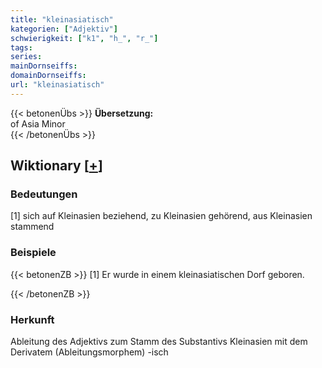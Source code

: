 ```yaml
---
title: "kleinasiatisch"
kategorien: ["Adjektiv"]
schwierigkeit: ["k1", "h_", "r_"]
tags:
series:
mainDornseiffs:
domainDornseiffs:
url: "kleinasiatisch"
---
```


{{< betonenÜbs >}}
**Übersetzung:**  
of Asia Minor  
{{< /betonenÜbs >}}

## Wiktionary [[+](https://de.wiktionary.org/wiki/kleinasiatisch)]

### Bedeutungen
[1] sich auf Kleinasien beziehend, zu Kleinasien gehörend, aus Kleinasien stammend  

### Beispiele
{{< betonenZB >}}
[1] Er wurde in einem kleinasiatischen Dorf geboren.  

{{< /betonenZB >}}
### Herkunft
Ableitung des Adjektivs zum Stamm des Substantivs Kleinasien mit dem Derivatem (Ableitungsmorphem) -isch  


